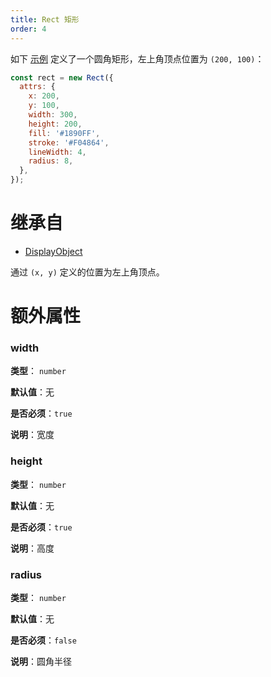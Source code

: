 ```yaml
---
title: Rect 矩形
order: 4
---
```


如下 [示例](/zh/examples/shape#rect) 定义了一个圆角矩形，左上角顶点位置为 `(200, 100)`：

```javascript
const rect = new Rect({
  attrs: {
    x: 200,
    y: 100,
    width: 300,
    height: 200,
    fill: '#1890FF',
    stroke: '#F04864',
    lineWidth: 4,
    radius: 8,
  },
});
```

# 继承自

- [DisplayObject](/zh/docs/api/basic/display-object)

通过 `(x, y)` 定义的位置为左上角顶点。

# 额外属性

### width

**类型**： `number`

**默认值**：无

**是否必须**：`true`

**说明**：宽度

### height

**类型**： `number`

**默认值**：无

**是否必须**：`true`

**说明**：高度

### radius

**类型**： `number`

**默认值**：无

**是否必须**：`false`

**说明**：圆角半径
